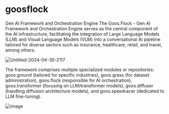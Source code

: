 # goosflock
Gen AI Framework and Orchestration Engine
The Goos.Flock - Gen AI Framework and Orchestration Engine serves as the central component of the AI infrastructure, facilitating the integration of Large Language Models (LLM) and Visual Language Models (VLM) into a conversational AI pipeline tailored for diverse sectors such as insurance, healthcare, retail, and travel, among others.


![Untitled-2024-04-30-2117](https://github.com/bytegoose/goos.flock/assets/3196457/122bf678-6891-4d76-8f59-e295fa11a1d0)

The framework comprises multiple specialized modules or repositories: goos.ground (tailored for specific industries), goos.grass (for dataset administration), goos.flock (responsible for AI orchestration), goos.transformer (focusing on LLM/transformer models), goos.diffuser (handling diffusion architecture models), and goos.speedracer (dedicated to LLM fine-tuning).

![image](https://github.com/bytegoose/goos.flock/assets/3196457/13999b88-e302-43f3-b968-b0b079f0800a)
